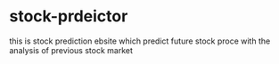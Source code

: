 # stock-prdeictor
this is stock prediction ebsite which predict future stock proce with the analysis of previous stock market 

